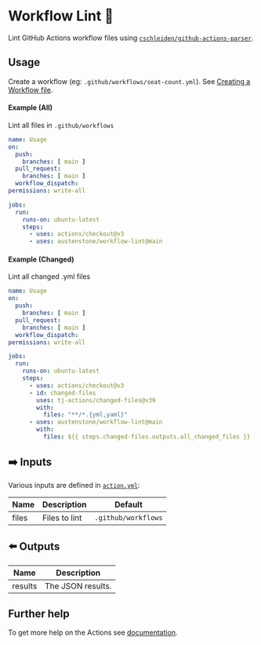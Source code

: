 # Workflow Lint 🧹

Lint GitHub Actions workflow files using [`cschleiden/github-actions-parser`](https://github.com/cschleiden/github-actions-parser).

## Usage
Create a workflow (eg: `.github/workflows/seat-count.yml`). See [Creating a Workflow file](https://help.github.com/en/articles/configuring-a-workflow#creating-a-workflow-file).

<!-- 
### PAT(Personal Access Token)

You will need to [create a PAT(Personal Access Token)](https://github.com/settings/tokens/new?scopes=admin:org) that has `admin:org` access.

Add this PAT as a secret so we can use it as input `github-token`, see [Creating encrypted secrets for a repository](https://docs.github.com/en/enterprise-cloud@latest/actions/security-guides/encrypted-secrets#creating-encrypted-secrets-for-a-repository). 
### Organizations

If your organization has SAML enabled you must authorize the PAT, see [Authorizing a personal access token for use with SAML single sign-on](https://docs.github.com/en/enterprise-cloud@latest/authentication/authenticating-with-saml-single-sign-on/authorizing-a-personal-access-token-for-use-with-saml-single-sign-on).
-->

#### Example (All)
Lint all files in `.github/workflows`
```yml
name: Usage
on:
  push:
    branches: [ main ]
  pull_request:
    branches: [ main ]
  workflow_dispatch:
permissions: write-all

jobs:
  run:
    runs-on: ubuntu-latest
    steps:
      - uses: actions/checkout@v3
      - uses: austenstone/workflow-lint@main
```

#### Example (Changed)
Lint all changed .yml files
```yml
name: Usage
on:
  push:
    branches: [ main ]
  pull_request:
    branches: [ main ]
  workflow_dispatch:
permissions: write-all

jobs:
  run:
    runs-on: ubuntu-latest
    steps:
      - uses: actions/checkout@v3
      - id: changed-files
        uses: tj-actions/changed-files@v39
        with:
          files: "**/*.{yml,yaml}"
      - uses: austenstone/workflow-lint@main
        with:
          files: ${{ steps.changed-files.outputs.all_changed_files }}
```

## ➡️ Inputs
Various inputs are defined in [`action.yml`](action.yml):

| Name | Description | Default |
| --- | - | - |
| files | Files to lint | `.github/workflows` |


## ⬅️ Outputs
| Name | Description |
| --- | - |
| results | The JSON results. |


## Further help
To get more help on the Actions see [documentation](https://docs.github.com/en/actions).
